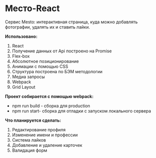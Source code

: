 # Место-React
Сервис Mesto: интерактивная страница, куда можно добавлять фотографии, удалять их и ставить лайки.  

**Использовано:**

1. React
2. Получение данных от Api построено на Promise
3. Flex-box
4. Абсолютное позиционирование
5. Анимации с помощью CSS
6. Структура построена по БЭМ методологии
7. Медиа запросы
8. Webpack
9. Grid Layout

 
**Проект собирается с помощью webpack:**
 - npm run build - сборка для production
 - npm run start- сборка для отладки c запуском локального сервера

**Что планируется сделать:**

1. Редактирование профиля
2. Изменение имени и профессии
3. Система лайков  
4. Добавление и удаление карточек  
5. Валидация форм

